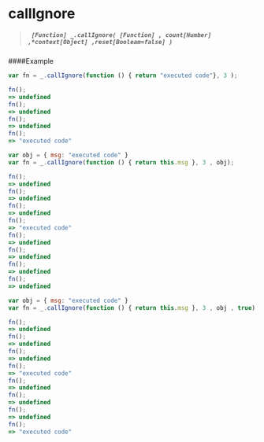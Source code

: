 # callIgnore
> ##### ``` [Function] _.callIgnore( [Function] , count[Number] ,*context[Object] ,reset[Booleam=false] )```

####Example
```javascript
var fn = _.callIgnore(function () { return "executed code"}, 3 );

fn();
=> undefined
fn();
=> undefined
fn();
=> undefined
fn();
=> "executed code"

```
``` javascript
var obj = { msg: "executed code" }
var fn = _.callIgnore(function () { return this.msg }, 3 , obj);

fn();
=> undefined
fn();
=> undefined
fn();
=> undefined
fn();
=> "executed code"
fn();
=> undefined
fn();
=> undefined
fn();
=> undefined
fn();
=> undefined
```

```javascript
var obj = { msg: "executed code" }
var fn = _.callIgnore(function () { return this.msg }, 3 , obj , true);

fn();
=> undefined
fn();
=> undefined
fn();
=> undefined
fn();
=> "executed code"
fn();
=> undefined
fn();
=> undefined
fn();
=> undefined
fn();
=> "executed code"
```